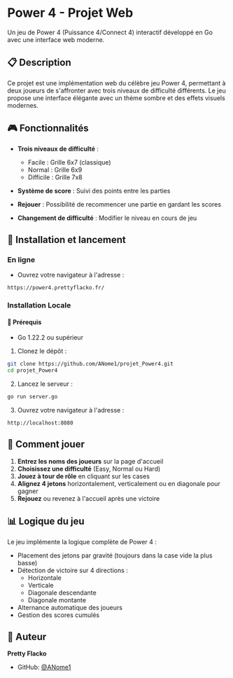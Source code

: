 # Power 4 - Projet Web

Un jeu de Power 4 (Puissance 4/Connect 4) interactif développé en Go avec une interface web moderne.

## 📋 Description

Ce projet est une implémentation web du célèbre jeu Power 4, permettant à deux joueurs de s'affronter avec trois niveaux de difficulté différents. Le jeu propose une interface élégante avec un thème sombre et des effets visuels modernes.

## 🎮 Fonctionnalités

- **Trois niveaux de difficulté** :
  - Facile : Grille 6x7 (classique)
  - Normal : Grille 6x9
  - Difficile : Grille 7x8

- **Système de score** : Suivi des points entre les parties
- **Rejouer** : Possibilité de recommencer une partie en gardant les scores
- **Changement de difficulté** : Modifier le niveau en cours de jeu


## 🚀 Installation et lancement

### En ligne
- Ouvrez votre navigateur à l'adresse :
```
https://power4.prettyflacko.fr/
```


### Installation Locale

#### 🚩 Prérequis
- Go 1.22.2 ou supérieur


1. Clonez le dépôt :
```bash
git clone https://github.com/ANome1/projet_Power4.git
cd projet_Power4
```

2. Lancez le serveur :
```bash
go run server.go
```

3. Ouvrez votre navigateur à l'adresse :
```
http://localhost:8080
```

## 🎯 Comment jouer

1. **Entrez les noms des joueurs** sur la page d'accueil
2. **Choisissez une difficulté** (Easy, Normal ou Hard)
3. **Jouez à tour de rôle** en cliquant sur les cases
4. **Alignez 4 jetons** horizontalement, verticalement ou en diagonale pour gagner
5. **Rejouez** ou revenez à l'accueil après une victoire

## 📊 Logique du jeu

Le jeu implémente la logique complète de Power 4 :
- Placement des jetons par gravité (toujours dans la case vide la plus basse)
- Détection de victoire sur 4 directions :
  - Horizontale
  - Verticale
  - Diagonale descendante
  - Diagonale montante
- Alternance automatique des joueurs
- Gestion des scores cumulés

## 👤 Auteur

**Pretty Flacko**
- GitHub: [@ANome1](https://github.com/ANome1)
